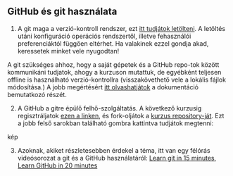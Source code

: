 ## GitHub és git használata

1. A git maga a verzió-kontroll rendszer, ezt [itt tudjátok letölteni](https://git-scm.com/downloads). 
A letöltés utáni konfiguráció operációs rendszertől, illetve fehasználói preferenciáktól függően eltérhet. 
Ha valakinek ezzel gondja akad, keressetek minket vele nyugodtan!

A git szükséges ahhoz, hogy a saját gépetek és a GitHub repo-tok között kommunikáni tudjatok,
ahogy a kurzuson mutattuk, de egyébként teljesen offline is használható verzió-kontrollra 
(visszakövethető vele a lokális fájlok módosítása.) 
A jobb megértésért [itt olvashatjátok](https://git-scm.com/book/en/v2/Getting-Started-What-is-Git%3F) a dokumentáció bemutatkozó részét.

2. A GitHub a gitre épülő felhő-szolgáltatás. 
A következő kurzusig regisztráljatok [ezen a linken](https://github.com/), és fork-oljátok a [kurzus repository-ját](https://github.com/kbenya/teach-rajk-prog1-2020a). 
Ezt a jobb felső sarokban található gombra kattintva tudjátok megtenni:

kép

3. Azoknak, akiket részletesebben érdekel a téma, 
itt van egy félórás videósorozat a git és a GitHub használatáról: 
[Learn git in 15 minutes](https://www.youtube.com/watch?v=USjZcfj8yxE), [Learn GitHub in 20 minutes](https://www.youtube.com/watch?v=nhNq2kIvi9s)
